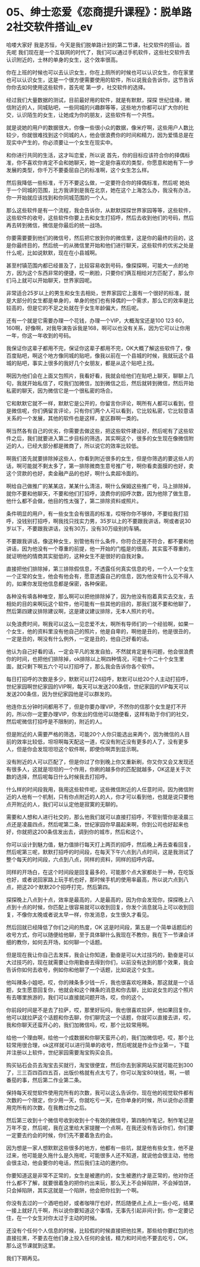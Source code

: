 # 05、绅士恋爱《恋商提升课程》：脱单路2社交软件搭讪_ev

哈喽大家好 我是苏恒，今天是我们脱单路计划的第二节课，社交软件的搭讪，首先呢 我们现在是一个互联网的时代了，我们可以通过手机软件，这些社交软件去认识附近的，士林的单身的女生，这个效率很高。

你在上班的时候也可以去认识女生，你在上厕所的时候也可以认识女生，你在家里也可以认识女生，这是一个很方便需要使用的软件，所以说我会告诉你，这节告诉你你去如何使用这些软件，首先呢 第一步，社交软件的选择。

经过我们大量数据的测试，目前最好用的软件，就是有默默，探探 世纪佳缘，微信附近的人，同城贴吧，一些同城的兴趣群等等，这些地方你都可以扩大你的社交，认识陌生的女生，让她成为你的朋友，这些软件有一个共性。

就是说她的用户的数据很大，你像一些很小众的数据，像米疗啊，这些用户人数比较少，你就很难找到这个同城的人，他会很浪费你的时间和精力，因为爱情总是在现实中产生的，你必须要让一个女生在现实中。

和你进行共同的生活，这才叫恋爱，所以说 首先，你的目标应该符合你的择偶标准，你不喜欢你肯定不会和她聊天，她一定是你喜欢的类型，你愿意和她有下一步发展的类型，你千万不要委屈自己的标准啊，这个女生怎么样。

然后我降低一些标准，千万不要这么做，一定要符合你的择偶标准，然后呢 她处于一个同城的范围，比方我讲到是我在北京，她在这个上海怎么办，我没有办法，你一开始就应该找到和你同城范围的一个人。

那么这些软件是有一个流程，我会告诉你，从默默探探世界家园等等，这些软件，这些软件的收号，这些软件你要上去和女生打招呼，然后去收到他们的号码，然后再去转到微信，微信是你最后的统一战场。

你要需要要到他们的微信号，然后把它放到你的微信里，这是你的最终的目的，这是你最终目的，然后统一的从微信里开始和他们进行聊天，这些软件的优劣之处是什么呢，比如说默默，现在在小县城啊。

甚至村镇范围内都已经普及了，比较容易收到号码，像探探啊，可能大一点的地方，因为这个东西非常的便捷，哎一刷脸，只要你们俩互相给对方匹配了，那么你们马上就可以开始聊天，世界家园呢。

非常适合25岁以上的男生和女生去相处，世界家园它上面有一个很好的标准，就是大部分的女生都是单身的，单身的他们也有择偶的一个需求，那么它的效率是比较高的，但是它的不足之处就在于女生年龄偏大，然后呢。

还有一个就是它需要办理一个花钱，办理一个VIP，大概淘宝还是100 123 60，160啊，好像啊，对我导演告诉我是168，啊可以也没有关系，因为它可以让你用一年，你这一年收到的号码。

我保证你这辈子都用不完，保证你这辈子都用不完，OK大概了解这些软件了，像百度贴吧，啊这个地方像同城的贴吧，像我以前在一个县城的时候，我就玩这个县城的贴吧，事实上很多的我好几个女朋友，都是从这个贴吧上找。

啊因为他们会在上面又包照片，我看好看，我就会给他们在贴吧上聊天，聊聊上几句，我就开始私信了，哎我们加微信，加到微信之后，然后就转到微信，然后开始私密的聊天，因为微信它是一个很私密的场合。

它和默默它就不一样，默默它是公开的，你留言你评论，啊所有人都可以看到，但是微信呢，你们俩留言评论，只有你们两个人可以看到，它比较私密，它比较意语关系的一个发展，其他的软件也是这样，星区群啊一类的。

啊当然各有自己的优劣，你需要去做这些，把这些软件建设好，然后呢有了这些软件之后，我们就要进入第二步目标的筛选，其实啊这个，很多的女生现在像微信附近的人，已经大部分都是微商了，所以说它的效率比较低。

啊我们首先就要排除掉这些人，你看到附近很多的女生，但是你筛选的要这些人的话，啊可能就不剩太多了，第一排除微商生意号推广号，啊你看卖面膜的也好，卖这个贷款的也好，卖金融产品的也好，啊什么卖超冷面的。

啊给自己做推广的某某店，某某什么清洁，啊什么保姆这些推广号，马上排除掉，就你不要和他聊天，不要和他们打招呼，浪费你的招呼次数，因为他除了做生意，他什么都不会做，他目的性太强了，第二排除资料或照片。

条件明显的用户，有一些女生会有很高的标准，哎呀你你不够帅，不要给我打招呼，没钱别打招呼，啊我找只找实力男，35岁以上的不要跟我讲话，啊或者说30岁以下，不要跟我讲话，没有30万，没有30万级别的车辆。

不要跟我讲话，像这种女生，别管他有什么条件，你符合还是不符合，都不要和他讲话，因为他没有一个尊重的前提，他一开始的门槛是的很高，其实蛮不尊重的，就证明他的情商其实挺低的，这种女生不是很好的自我对象。

直接把他们排除掉，第三排除假信息，不透露任何真实信息的号，一个人一个女生一个正常的女生，他会有他会有，愿意透露自己的信息，因为他没有什么见不得人的，如果你发现他信息都是保密，各种保密。

各种没有填各种唯空，那么啊可以把他排除掉了，因为他没有抱着真实去交友，去相处的目的来啊玩这个软件，他可能有一些其他的目的，那我们就不要和他聊了，然后第四建议排除建议啊，这是建议建议排除，无本人照片的号。

以免浪费时间，啊我可以这么一见恋爱不太，啊所有导师们的一个经验啊，如果一个女生，他的资料里没有他自己的照片，他是自卑的，啊他是丑的，他是很丑的，一定是丑的，啊没有什么例外，一定是丑的，他自己好看的话。

他认为自己好看的话，一定会平凡的发发自拍，不然就肯定是有问题，他会很浪费你的时间，也把他们排除掉，ok排除以上啊四种情况，可能十个二十个女生里面，就只剩下啊五六个可以打招呼了，那么我会告诉你各个软件。

每日打招呼的次数是多少，默默可以打24招呼，默默可以给20个人主动打招呼，世纪家园啊世纪家园的VIP啊，每天可以发送200条信，世纪家园的VIP每天可以发送200条信，因为世纪家园他是可以群发的。

他连你五分钟时间都用不了，但是你要办理VIP，不然你的信那个女生是打不开的，所以你一定要办理VIP，你发出的信他可以随便看，这样有助于你们的社交，然后呢微信打招呼是不限制的，附近的人。

但是附近的人需要严格的筛选，可能20个人你只能选出来两个，因为微信的人目前的效率比较低，坦坦啊每天配这一道，哎没有附近没有更多的人了，没有更多人，但是你会发现坦坦这个软件啊，即使你啊弄到显示啊。

没有附近的人可以匹配了，但是你过了你到晚上你又重新刷，你又你又会又发现还有很多人，这就是坦坦的一个作用，你刷的越多你的匹配就越多，OK这是关于次数的选择，然后呢每日什么时候我去打招呼。

什么样的时间段我用，我用这些软件呢，这些微信附近的人任意时间，因为微信附近的人他有一个机制，只有你点附近的人的人，你才可以看到他，也就是说只要他点开附近的人，我们可以认定他是寂寞的无聊的。

需要和人想和人进行社交的，那么他我们就可以直接打招呼，不管别管你是凌晨三点还是凌晨四点，然后呢第二条，世纪家园你早晨起来啊，你到公司也好起来也好，你就把这200条信发出去，调到你的城市，然后和这个。

你可以设计到魅力值，魅力值排行每天打上两页的招呼，然后晚上再去查看回复，然后呢第三呢，默默打招呼的时间段，在每天下午六点到八点时间，这是我测试了整个每天的时间段，六点到八点，同样的资料，同样的招呼内容。

同样的开场白，在这个时间段是回复最多的，可能那个点大家都处于一种，在吃饭也好，或者说回家路上玩手机也好，那时候手机的使用率最高，所以说六点到八点，把这20个默默20个招呼打完，然后第四。

探探晚上八点到十点，效率是最高的，人是最高的，因为你会发现你，探探晚上八点到十点的时候，你匹配上很容易就可以收到回复，你发个消息就马上可以收到回复，不像你太晚或者说太早一样，你发消息，女生很久才看见。

然后回就已经降低了你们之间的热度，OK 这是时间段，第五是一个简单话题后的收号方式，你可以随便给他聊，至于具体聊什么我现在不教你，我在下一节课会详细的教你，如何去开场，如何聊一个话题。

但是现在我让你自己去发挥，我会让你知道，勤奋是可以大过技巧的，勤奋是可以大过技巧的，现在就需要让你用勤奋去得到你们，以前没有达到的那个效果，我会告诉你如何去收号，例如你和他聊了一个话题，比如说这个女生。

他叫辣条小姐吧，哎，你的辣条多少钱一斤，我也很喜欢吃辣条，那这就是一个话题，女生愿意回复你，他就会和这个辣条的消息和你去聊，比如说女生的这个照片有去哪里旅游的，我们可以直接就问题开场，哎，你的这个。

你前段时间是不是去了拉萨，哎，那里好玩吗，我也很喜欢拉萨，他如果回复你，他可以就拉萨这个话题和你去聊，你们聊完这一个话题，你就可以直接去讲，哎，我和你聊天还蛮开心的，我们加微信吗，哎，那个比较常用啊。

给他一个理由啊，给他一个成数据和你聊天蛮开心的，我们加微信吧，哎，那个比较常用很合理，ok这样就可以进行简单的收号，然后呢就是作业作业第一，下载并注册以上软件，世纪家园需要淘宝购买会员。

购买钻石会员去淘宝去买就行，淘宝很便宜，然后你去到家网站买就可能花到300了，三三百四百四五百，出版价格就有点太亏了，你可以淘宝80块钱，啊，一顿番茄的事，然后第二作业第二条。

保持每天视觉软件使用完所有的次数，我可以这么告诉你，现在他的视觉软件都有次数的一个限定，你少用一天，你就吃亏一天，在你单身的时候，所以说你必须要用完所有的次数，在我教过你之后。

然后第三收到十个微信号收到收到十个有效的微信号，第四制作笔记，制作笔记是万年不变，然后呢，我在这里给大家提醒一个点啊，在我还没有告诉你们，你们要一定要去约会的时候，你们先不要着急去约会。

因为想是一家人想默默这些很多的地方，他都有一些坑，就是他有些女生，他不是过来，他可能是久拖什么是久拖呢，可能很多人还不知道，就说他会很主动，他他会很主动，他会要你的电话，然后我们主动的邀约你。

你要知道这是非常不正常的，女生是被邀约的，女生被邀约才是正常的，他对你还什么都不了解，就要很着急的把你约出来玩，那么天上不会掉陷阱，不会掉馅饼，只会掉陷阱，其实这就是一个陷阱，他会把你拉到一个啊。

你没有去过的一个酒吧也好，或者咖啡厅也好，然后随便点上点上一些小吃，结果一接上就好几千啊，所以说你要知道这个事情，无事先引起非间计到，你一定要记住，在一个女生对你太过于主动的时候。

还没有个任何个人信息的时候，比较假的时候直接把他拉黑，那些给你要红包的也直接拉黑，不要去在他们身上投入任何的金钱，精力和时间也不要去吃亏，OK，那么这节课就到这里。

我们下期再见。